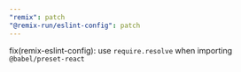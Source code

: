 ```yaml
---
"remix": patch
"@remix-run/eslint-config": patch
---
```


fix(remix-eslint-config): use `require.resolve` when importing `@babel/preset-react`
